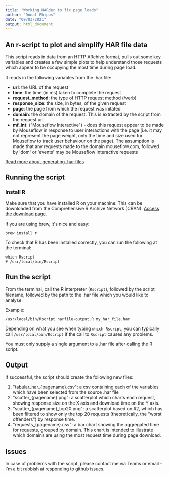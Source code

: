 ```yaml
---
title: "Working HARder to fix page loads"
author: "Donal Phipps"
date: "09/03/2021"
output: html_document
---
```


## An r-script to plot and simplify HAR file data

This script reads in data from an HTTP ARchive format, pulls out some key variables and creates a few simple plots to help understand those requests which appear to be occupying the most time during page load.

It reads in the following variables from the .har file: 

- **url**: the URL of the request
- **time**: the time (in ms) taken to complete the request
- **request_method**: the type of HTTP request method (/verb)
- **response_size**: the size, in bytes, of the given request
- **page**: the page from which the request was initated
- **domain**: the domain of the request. This is extracted by the script from the request url
- **mf_int**: ("Mouseflow Interactive") - does this request appear to be made by Mouseflow in response to user interactions with the page (i.e. it may not represent the page weight, only the time and size used for Mouseflow to track user behaviour on the page). The assumption is made that any requests made to the domain mouseflow.com, followed by 'dom' or 'events' may be Mouseflow Interactive requests

[Read more about generating .har files](https://confluence.atlassian.com/kb/generating-har-files-and-analyzing-web-requests-720420612.html)

## Running the script

### Install R

Make sure that you have installed R on your machine. This can be downloaded from the Comprehensive R Archive Network (CRAN). [Access the download page](https://cran.r-project.org/mirrors.html).

If you are using brew, it's nice and easy:

```{console}
brew install r
```

To check that R has been installed correctly, you can run the following at the terminal:

```{console}
which Rscript
# /usr/local/bin/Rscript
```

## Run the script

From the terminal, call the R interpreter (`Rscript`), followed by the script filename, followed by the path to the .har file which you would like to analyse.

Example: 

```{console}
/usr/local/bin/Rscript harfile-output.R my_har_file.har 
```

Depending on what you see when typing `which Rscript`, you can typically call `/usr/local/bin/Rscript` if the call to `Rscript` causes any problems.

You must only supply a single argument to a .har file after calling the R script. 

## Output

If successful, the script should create the following new files:

1. "tabular_har_{pagename}.csv": a csv containing each of the variables which have been selected from the source .har file
2. "scatter_{pagename}.png": a scatterplot which charts each request, showing response size on the X axis and download time on the Y axis. 
3. "scatter_{pagename}_top20.png": a scatterplot based on #2, which has been filtered to show only the top 20 requests (theoretically, the "worst offenders") by response time.
4. "requests_{pagename}.csv": a bar chart showing the aggregated time for requests, grouped by domain. This chart is intended to illustrate which domains are using the most request time during page download.

## Issues

In case of problems with the script, please contact me via Teams or email - I'm a bit rubbish at responding to github issues. 
